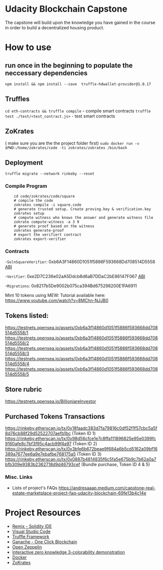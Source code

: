 # Udacity Blockchain Capstone

The capstone will build upon the knowledge you have gained in the course in order to build a decentralized housing product. 

# How to use
## run once in the beginning to populate the neccessary dependencies
`npm install && npm install --save  truffle-hdwallet-provider@1.0.17`

## Truffles
`cd eth-contracts && truffle compile` - compile smart contracts
`truffle test ./test/<test_contract.js>` - test smart contracts

## ZoKrates
( make sure you are the the project folder first)
`sudo docker run -v $PWD:/home/zokrates/code -ti zokrates/zokrates /bin/bash`

## Deployment
`truffle migrate --network rinkeby --reset`

### Compile Program
```
    cd code/zokrates/code/square
    # compile the code
    zokrates compile -i square.code
    # generate trusted setup. Create proving.key & verification.key
    zokrates setup
    # compute witness who knows the answer and generate witness file
    zokrate compute-witness -a 3 9
    # generate proof based on the witness
    zokrates generate-proof
    # export the verifiert contract
    zokrates export-verifier
```

### Contracts
-`SolnSquareVerifier`: 0xb6A3F14860D1051f5886F593668Dd708514D5558 [ABI](https://github.com/FarizKesten/MyCapstone/tree/main/eth-contracts/ABIs/SolnSquareVerifier.json)

-`Verifier`: 0xe2D7C236e02aA5Ddcb8d6aB7DDaC2bE86147F067 [ABI](https://github.com/FarizKesten/MyCapstone/tree/main/eth-contracts/ABIs/Verifier.json)

-`Migrations`: 0x8217b5De9002b075ca394Bd675298200E1FA6911

Mint 10 tokens using MEW: Tutorial available here: https://www.youtube.com/watch?v=8MChn-NJJB0
## Tokens listed:
https://testnets.opensea.io/assets/0xb6a3f14860d1051f5886f593668dd708514d5558/1
https://testnets.opensea.io/assets/0xb6a3f14860d1051f5886f593668dd708514d5558/2
https://testnets.opensea.io/assets/0xb6a3f14860d1051f5886f593668dd708514d5558/3
https://testnets.opensea.io/assets/0xb6a3f14860d1051f5886f593668dd708514d5558/4
https://testnets.opensea.io/assets/0xb6a3f14860d1051f5886f593668dd708514d5558/5

## Store rubric
https://testnets.opensea.io/BillioniareInvestor 

## Purchased Tokens Transactions
https://rinkeby.etherscan.io/tx/0x18faadc383d7fa79816c0df52f1f57cbc5a5f8d76cb88f29d52522707aefb1bc (Token ID 1)
https://rinkeby.etherscan.io/tx/0x98d56cfce1e7c8ffa111896825e95e0399fc9160afe8c7bf3f95c4acb99f4a97 (Token ID 2)
https://rinkeby.etherscan.io/tx/0x3bfe6b672beae9f684a6b5cd5162a09bf16389a7677ee6a9e7ebafbe768175a5 (Token ID 3)
https://rinkeby.etherscan.io/tx/0x0887b4814835f6c5fa5e675b9c7b62a0a7bfb309e9383b2362718d9d46793cef (Bundle purchase, Token ID 4 & 5)
### Misc. Links
- Lists of project's FAQs
https://andresaaap.medium.com/capstone-real-estate-marketplace-project-faq-udacity-blockchain-69fe13b4c14e


 # Project Resources

* [Remix - Solidity IDE](https://remix.ethereum.org/)
* [Visual Studio Code](https://code.visualstudio.com/)
* [Truffle Framework](https://truffleframework.com/)
* [Ganache - One Click Blockchain](https://truffleframework.com/ganache)
* [Open Zeppelin ](https://openzeppelin.org/)
* [Interactive zero knowledge 3-colorability demonstration](http://web.mit.edu/~ezyang/Public/graph/svg.html)
* [Docker](https://docs.docker.com/install/)
* [ZoKrates](https://github.com/Zokrates/ZoKrates)
